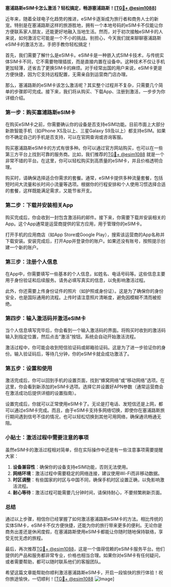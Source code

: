 **塞浦路斯eSIM卡怎么激活？轻松搞定，畅游塞浦路斯！[[TG💪+ @esim1088](https://t.me/s/esim1088)]**

近年来，随着全球电子化趋势的推进，eSIM卡逐渐成为旅行者和商务人士的新宠。特别是在塞浦路斯这样的旅游胜地，拥有一个本地号码的eSIM卡不仅能让你方便联系家人朋友，还能更好地融入当地生活。然而，对于初次接触eSIM卡的人来说，如何激活它可能是一个不小的挑战。别担心，今天我们就来聊聊塞浦路斯eSIM卡的激活方法，手把手教你轻松搞定！

首先，我们需要了解什么是eSIM卡。eSIM卡是一种嵌入式SIM卡技术，与传统实体SIM卡不同，它不需要物理插拔，而是直接内置在设备中。这种技术不仅让手机更加轻薄，还省去了更换SIM卡的麻烦。对于经常出国的用户来说，eSIM卡更是方便快捷，因为它支持远程配置，无需亲自到运营商门店办理。

那么，塞浦路斯的eSIM卡该怎么激活呢？其实整个过程并不复杂，只需要几个简单的步骤即可完成。接下来，我们将从购买、下载App、注册到激活，一步步为你详细介绍。

### 第一步：购买塞浦路斯eSIM卡

在购买eSIM卡之前，你需要确认你的设备是否支持eSIM功能。目前市面上大部分新款智能手机（如iPhone XS及以上、三星Galaxy S9及以上）都支持eSIM。如果你不确定自己的手机是否支持，可以在官网查询或咨询客服。

购买塞浦路斯eSIM卡的方式有很多种。你可以通过官方网站购买，也可以在一些第三方平台上找到可靠的服务商。比如，我们推荐的[TG💪+ @esim1088](https://t.me/s/esim1088) 就是一个非常不错的平台。在这里，你可以轻松购买到高质量的eSIM卡，并且价格透明合理。

购买时，请确保选择适合你需求的套餐。通常，eSIM卡提供多种流量套餐，包括短时间大流量和长时间小流量等选项。根据你的行程安排和个人使用习惯选择合适的套餐，这样既能满足需求，又能节省开支。

### 第二步：下载并安装相关App

购买完成后，你会收到一封包含激活码的邮件。接下来，你需要下载并安装相关的App。这个App通常是运营商提供的官方应用，用于管理你的eSIM卡。

打开手机的应用商店（如App Store或Google Play），搜索该运营商的App名称并下载安装。安装完成后，打开App并登录你的账户。如果还没有账号，按照提示创建一个新的账户。

### 第三步：注册个人信息

在App中，你需要填写一些基本的个人信息，如姓名、电话号码等。这些信息主要用于身份验证和后续服务。请务必填写真实的信息，以免影响激活过程。

此外，你还需要上传身份证件的照片（如护照或身份证）。这是为了确保你的身份安全，也是国际通用的流程。上传时请注意照片清晰度，避免因模糊不清而被拒绝。

### 第四步：输入激活码并激活eSIM卡

当个人信息填写完毕后，你会看到一个输入激活码的界面。将购买时收到的激活码输入到指定位置，然后点击“激活”按钮。系统会自动开始激活流程。

激活过程中，你可能会收到短信验证码或邮箱验证码。这是为了进一步验证你的身份。输入验证码后，等待几分钟，你的eSIM卡就会成功激活了。

### 第五步：设置和使用

激活完成后，你可以回到手机的设置页面，找到“蜂窝网络”或“移动网络”选项。在这里，你会看到新添加的eSIM卡选项。选择它并设置好APN参数（通常运营商会在激活成功后提供详细的设置指南）。

设置完成后，你就可以正常使用eSIM卡了。无论是打电话、发短信还是上网，都可以通过eSIM卡完成。而且，由于eSIM卡支持多网络切换，即使你在塞浦路斯旅行期间遇到信号不佳的情况，也可以轻松切换到其他可用网络，确保通讯畅通无阻。

### 小贴士：激活过程中需要注意的事项

虽然eSIM卡的激活过程相对简单，但在实际操作中还是有一些注意事项需要提醒大家：

1. **设备兼容性**：确保你的设备支持eSIM功能，否则无法使用。
2. **网络环境**：激活过程中需要稳定的网络连接，建议使用Wi-Fi而非移动数据。
3. **时区调整**：有些国家的时区与中国不同，确保手机时区设置正确，以免影响激活流程。
4. **耐心等待**：激活过程可能需要几分钟时间，请保持耐心，不要频繁刷新页面。

### 总结

通过以上步骤，相信你已经掌握了如何激活塞浦路斯eSIM卡的方法。相比传统的实体SIM卡，eSIM卡不仅方便快捷，还能为你的旅行带来更多的便利。无论你是商务出差还是休闲度假，在塞浦路斯使用eSIM卡都能让你随时随地保持联络，享受无忧无虑的旅程。

最后，再次推荐[TG💪+ @esim1088](https://t.me/s/esim1088)，这是一个值得信赖的eSIM卡服务平台。他们提供的产品和服务都非常专业，价格也相当合理。如果你对eSIM卡有任何疑问，或者需要帮助，都可以随时联系他们的客服团队。

希望这篇文章能帮助你顺利激活塞浦路斯eSIM卡，开启一段愉快的旅行体验！祝你旅途愉快，一切顺利！[[TG💪+ @esim1088](https://t.me/s/esim1088) ![Image](https://i.postimg.cc/4NQfJmqS/Snipaste-2025-05-13-00-14-12.png)]